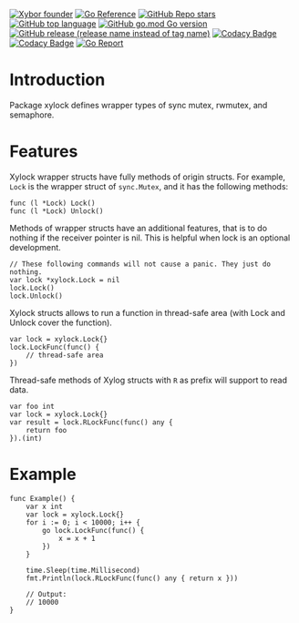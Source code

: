 [![Xybor founder](https://img.shields.io/badge/xybor-huykingsofm-red)](https://github.com/huykingsofm)
[![Go Reference](https://pkg.go.dev/badge/github.com/xybor-x/xylock.svg)](https://pkg.go.dev/github.com/xybor-x/xylock)
[![GitHub Repo stars](https://img.shields.io/github/stars/xybor-x/xylock?color=yellow)](https://github.com/xybor-x/xylock)
[![GitHub top language](https://img.shields.io/github/languages/top/xybor-x/xylock?color=lightblue)](https://go.dev/)
[![GitHub go.mod Go version](https://img.shields.io/github/go-mod/go-version/xybor-x/xylock)](https://go.dev/blog/go1.18)
[![GitHub release (release name instead of tag name)](https://img.shields.io/github/v/release/xybor-x/xylock?include_prereleases)](https://github.com/xybor-x/xylock/releases/latest)
[![Codacy Badge](https://app.codacy.com/project/badge/Grade/e649f578cab845d98f1134050d9cc3ce)](https://www.codacy.com/gh/xybor-x/xylock/dashboard?utm_source=github.com&utm_medium=referral&utm_content=xybor-x/xylock&utm_campaign=Badge_Grade)
[![Codacy Badge](https://app.codacy.com/project/badge/Coverage/e649f578cab845d98f1134050d9cc3ce)](https://www.codacy.com/gh/xybor-x/xylock/dashboard?utm_source=github.com&utm_medium=referral&utm_content=xybor-x/xylock&utm_campaign=Badge_Coverage)
[![Go Report](https://goreportcard.com/badge/github.com/xybor-x/xylock)](https://goreportcard.com/report/github.com/xybor-x/xylock)

# Introduction

Package xylock defines wrapper types of sync mutex, rwmutex, and semaphore.

# Features

Xylock wrapper structs have fully methods of origin structs. For example, `Lock`
is the wrapper struct of `sync.Mutex`, and it has the following methods:

```golang
func (l *Lock) Lock()
func (l *Lock) Unlock()
```

Methods of wrapper structs have an additional features, that is to do nothing if
the receiver pointer is nil. This is helpful when lock is an optional
development.

```golang
// These following commands will not cause a panic. They just do nothing.
var lock *xylock.Lock = nil
lock.Lock()
lock.Unlock()
```

Xylock structs allows to run a function in thread-safe area (with Lock and
Unlock cover the function).

```golang
var lock = xylock.Lock{}
lock.LockFunc(func() {
    // thread-safe area
})
```

Thread-safe methods of Xylog structs with `R` as prefix will support to read
data.

```golang
var foo int
var lock = xylock.Lock{}
var result = lock.RLockFunc(func() any {
    return foo
}).(int)
```

# Example

```golang
func Example() {
	var x int
	var lock = xylock.Lock{}
	for i := 0; i < 10000; i++ {
		go lock.LockFunc(func() {
			x = x + 1
		})
	}

	time.Sleep(time.Millisecond)
	fmt.Println(lock.RLockFunc(func() any { return x }))

	// Output:
	// 10000
}
```
